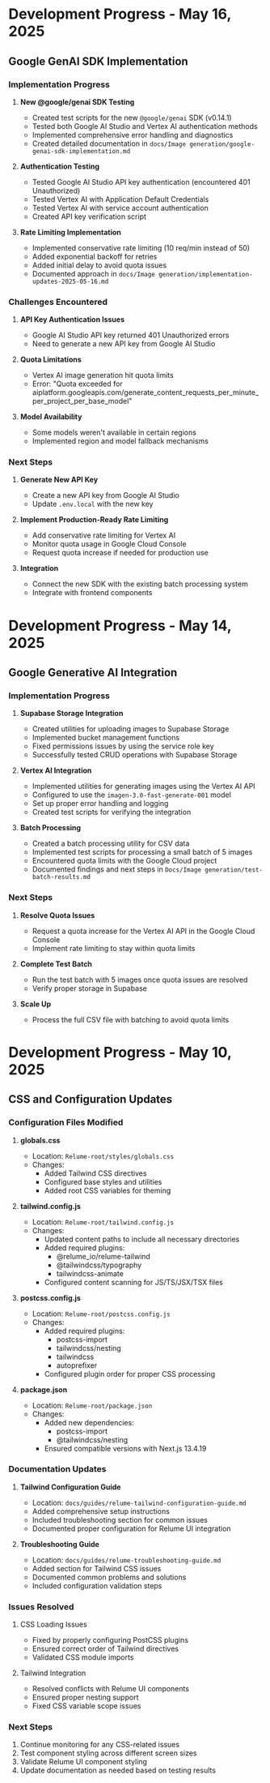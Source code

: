 # Development Progress - May 16, 2025

## Google GenAI SDK Implementation

### Implementation Progress

1. **New @google/genai SDK Testing**
   - Created test scripts for the new `@google/genai` SDK (v0.14.1)
   - Tested both Google AI Studio and Vertex AI authentication methods
   - Implemented comprehensive error handling and diagnostics
   - Created detailed documentation in `docs/Image generation/google-genai-sdk-implementation.md`

2. **Authentication Testing**
   - Tested Google AI Studio API key authentication (encountered 401 Unauthorized)
   - Tested Vertex AI with Application Default Credentials
   - Tested Vertex AI with service account authentication
   - Created API key verification script

3. **Rate Limiting Implementation**
   - Implemented conservative rate limiting (10 req/min instead of 50)
   - Added exponential backoff for retries
   - Added initial delay to avoid quota issues
   - Documented approach in `docs/Image generation/implementation-updates-2025-05-16.md`

### Challenges Encountered

1. **API Key Authentication Issues**
   - Google AI Studio API key returned 401 Unauthorized errors
   - Need to generate a new API key from Google AI Studio

2. **Quota Limitations**
   - Vertex AI image generation hit quota limits
   - Error: "Quota exceeded for aiplatform.googleapis.com/generate_content_requests_per_minute_per_project_per_base_model"

3. **Model Availability**
   - Some models weren't available in certain regions
   - Implemented region and model fallback mechanisms

### Next Steps

1. **Generate New API Key**
   - Create a new API key from Google AI Studio
   - Update `.env.local` with the new key

2. **Implement Production-Ready Rate Limiting**
   - Add conservative rate limiting for Vertex AI
   - Monitor quota usage in Google Cloud Console
   - Request quota increase if needed for production use

3. **Integration**
   - Connect the new SDK with the existing batch processing system
   - Integrate with frontend components

# Development Progress - May 14, 2025

## Google Generative AI Integration

### Implementation Progress

1. **Supabase Storage Integration**
   - Created utilities for uploading images to Supabase Storage
   - Implemented bucket management functions
   - Fixed permissions issues by using the service role key
   - Successfully tested CRUD operations with Supabase Storage

2. **Vertex AI Integration**
   - Implemented utilities for generating images using the Vertex AI API
   - Configured to use the `imagen-3.0-fast-generate-001` model
   - Set up proper error handling and logging
   - Created test scripts for verifying the integration

3. **Batch Processing**
   - Created a batch processing utility for CSV data
   - Implemented test scripts for processing a small batch of 5 images
   - Encountered quota limits with the Google Cloud project
   - Documented findings and next steps in `Docs/Image generation/test-batch-results.md`

### Next Steps

1. **Resolve Quota Issues**
   - Request a quota increase for the Vertex AI API in the Google Cloud Console
   - Implement rate limiting to stay within quota limits

2. **Complete Test Batch**
   - Run the test batch with 5 images once quota issues are resolved
   - Verify proper storage in Supabase

3. **Scale Up**
   - Process the full CSV file with batching to avoid quota limits

# Development Progress - May 10, 2025

## CSS and Configuration Updates

### Configuration Files Modified

1. **globals.css**
   - Location: `Relume-root/styles/globals.css`
   - Changes:
     - Added Tailwind CSS directives
     - Configured base styles and utilities
     - Added root CSS variables for theming

2. **tailwind.config.js**
   - Location: `Relume-root/tailwind.config.js`
   - Changes:
     - Updated content paths to include all necessary directories
     - Added required plugins:
       - @relume_io/relume-tailwind
       - @tailwindcss/typography
       - tailwindcss-animate
     - Configured content scanning for JS/TS/JSX/TSX files

3. **postcss.config.js**
   - Location: `Relume-root/postcss.config.js`
   - Changes:
     - Added required plugins:
       - postcss-import
       - tailwindcss/nesting
       - tailwindcss
       - autoprefixer
     - Configured plugin order for proper CSS processing

4. **package.json**
   - Location: `Relume-root/package.json`
   - Changes:
     - Added new dependencies:
       - postcss-import
       - @tailwindcss/nesting
     - Ensured compatible versions with Next.js 13.4.19

### Documentation Updates

1. **Tailwind Configuration Guide**
   - Location: `docs/guides/relume-tailwind-configuration-guide.md`
   - Added comprehensive setup instructions
   - Included troubleshooting section for common issues
   - Documented proper configuration for Relume UI integration

2. **Troubleshooting Guide**
   - Location: `docs/guides/relume-troubleshooting-guide.md`
   - Added section for Tailwind CSS issues
   - Documented common problems and solutions
   - Included configuration validation steps

### Issues Resolved

1. CSS Loading Issues
   - Fixed by properly configuring PostCSS plugins
   - Ensured correct order of Tailwind directives
   - Validated CSS module imports

2. Tailwind Integration
   - Resolved conflicts with Relume UI components
   - Ensured proper nesting support
   - Fixed CSS variable scope issues

### Next Steps

1. Continue monitoring for any CSS-related issues
2. Test component styling across different screen sizes
3. Validate Relume UI component styling
4. Update documentation as needed based on testing results
